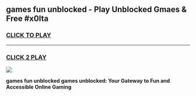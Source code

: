 
## games fun unblocked - Play Unblocked Gmaes & Free #x0lta
<h3>
<a href="https://premium.freeplayer.one?title=games_fun_unblocked&ref=01M">CLICK TO PLAY</a></h3>
<hr>

<h3>
<a href="https://premium.freeplayer.one?title=games_fun_unblocked&ref=01M">CLICK 2 PLAY</a>
  
</h3>

<a href="https://premium.freeplayer.one?title=games_fun_unblocked&ref=01M"><img src="https://clearcache.store/games.png"></a>


**games fun unblocked games unblocked: Your Gateway to Fun and Accessible Online Gaming**
